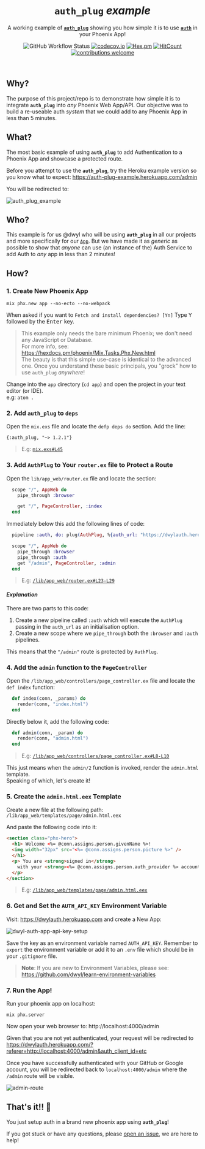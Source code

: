 <div align="center">

# `auth_plug` _example_

A working example of
[**`auth_plug`**](https://github.com/dwyl/auth_plug)
showing you how simple it is
to use
[**`auth`**](https://github.com/dwyl/auth)
in your Phoenix App!

![GitHub Workflow Status](https://img.shields.io/github/workflow/status/dwyl/auth_plug_example/Elixir%20CI?label=build&style=flat-square)
[![codecov.io](https://img.shields.io/codecov/c/github/dwyl/auth_plug_example/master.svg?style=flat-square)](http://codecov.io/github/dwyl/auth_plug_example?branch=master)
[![Hex.pm](https://img.shields.io/hexpm/v/auth_plug?color=brightgreen&style=flat-square)](https://hex.pm/packages/auth_plug)
[![HitCount](http://hits.dwyl.com/dwyl/auth_plug_example.svg)](http://hits.dwyl.com/dwyl/auth_plug_example)
[![contributions welcome](https://img.shields.io/badge/contributions-welcome-brightgreen.svg?style=flat-square)](https://github.com/dwyl/auth_plug/issues)
</div>
<br />


## Why?

The purpose of this project/repo is to demonstrate how simple
it is to integrate **`auth_plug`** into _any_ Phoenix Web App/API.
Our objective was to build a re-useable auth _system_
that we could add to any Phoenix App in less than 5 minutes.

## What?

The most basic example of using **`auth_plug`**
to add Authentication to a Phoenix App
and showcase a protected route.

Before you attempt to use the **`auth_plug`**,
try the Heroku example version so you know what to expect:
https://auth-plug-example.herokuapp.com/admin

You will be redirected to:

![auth_plug_example](https://user-images.githubusercontent.com/194400/80765920-154eb600-8b3c-11ea-90d4-a64224d31a5b.png)



## Who?

This example is for us @dwyl who will be using **`auth_plug`**
in all our projects and more specifically for our
[`App`](https://github.com/dwyl/app).
But we have made it as _generic_ as possible
to show that _anyone_ can use (an instance of the) Auth Service
to add Auth to _any_ app in less than 2 minutes!


## How?

### 1. Create New Phoenix App

```
mix phx.new app --no-ecto --no-webpack
```
When asked if you want to `Fetch and install dependencies? [Yn]`
Type <kbd>Y</kbd> followed by the <kbd>Enter</kbd> key.

> This example only needs the bare minimum Phoenix;
we don't need any JavaScript or Database. <br />
For more info, see:
https://hexdocs.pm/phoenix/Mix.Tasks.Phx.New.html <br />
> The beauty is that this simple use-case
is identical to the advanced one.
Once you understand these basic principals,
you "grock" how to use `auth_plug` _anywhere_!


Change into the `app` directory (`cd app`)
and open the project in your text editor (or IDE). <br />
e.g: `atom .`


### 2. Add `auth_plug` to `deps`

Open the `mix.exs` file
and locate the `defp deps do` section.
Add the line:

```
{:auth_plug, "~> 1.2.1"}
```

> E.g:
[`mix.exs#L45`](https://github.com/dwyl/auth_plug_example/blob/36f2fbf4d74dd3932119c5ca3f3562106dae08c4/mix.exs#L45)

### 3. Add `AuthPlug` to Your `router.ex` file to Protect a Route

Open the `lib/app_web/router.ex` file and locate the section:

```elixir
  scope "/", AppWeb do
    pipe_through :browser

    get "/", PageController, :index
  end
```

Immediately below this add the following lines of code:

```elixir
  pipeline :auth, do: plug(AuthPlug, %{auth_url: "https://dwylauth.herokuapp.com"})

  scope "/", AppWeb do
    pipe_through :browser
    pipe_through :auth
    get "/admin", PageController, :admin
  end
```

> E.g:
[`/lib/app_web/router.ex#L23-L29`](https://github.com/dwyl/auth_plug_example/blob/8ce0f10e656b94a93b8f02af240b3897ce23c006/lib/app_web/router.ex#L23-L29)


#### _Explanation_

There are two parts to this code:

1. Create a new pipeline called `:auth` which will execute the `AuthPlug`
passing in the `auth_url` as an initialisation option.
2. Create a new scope where we `pipe_through`
both the `:browser` and `:auth` pipelines.

This means that the `"/admin"` route is protected by `AuthPlug`.


### 4. Add the `admin` function to the `PageController`

Open the `/lib/app_web/controllers/page_controller.ex` file
and locate the `def index` function:

```elixir
  def index(conn, _params) do
    render(conn, "index.html")
  end
```

Directly below it, add the following code:

```elixir
  def admin(conn, _param) do
    render(conn, "admin.html")
  end
```

> E.g:
[`/lib/app_web/controllers/page_controller.ex#L8-L10`](https://github.com/dwyl/auth_plug_example/blob/e0e31dbf341f4b8877bca0a9ec846b538e04406a/lib/app_web/controllers/page_controller.ex#L8-L10)


This just means when the `admin/2` function is invoked,
render the `admin.html` template. <br />
Speaking of which, let's create it!



### 5. Create the `admin.html.eex` Template

Create a new file at the following path:
`/lib/app_web/templates/page/admin.html.eex`

And paste the following code into it:

```html
<section class="phx-hero">
  <h1> Welcome <%= @conn.assigns.person.givenName %>!
  <img width="32px" src="<%= @conn.assigns.person.picture %>" />
  </h1>
  <p> You are <strong>signed in</strong>
    with your <strong><%= @conn.assigns.person.auth_provider %> account</strong> <br />.
  </p>
</section>
```

> E.g:
[`/lib/app_web/templates/page/admin.html.eex`](https://github.com/dwyl/auth_plug_example/blob/7b8ff52fd091e3cee2d3540b6701e68bbf42e179/lib/app_web/templates/page/admin.html.eex)


### 6. Get and Set the `AUTH_API_KEY` Environment Variable

Visit: https://dwylauth.herokuapp.com
and create a New App:


![dwyl-auth-app-api-key-setup](https://user-images.githubusercontent.com/194400/93143513-0712c800-f6e0-11ea-9020-c253805d66df.gif)


Save the key as an environment variable named `AUTH_API_KEY`.
Remember to `export` the environment variable
or add it to an `.env` file which should be in your `.gitignore` file.

> **Note**: If you are new to Environment Variables,
please see:
https://github.com/dwyl/learn-environment-variables


### 7. Run the App!

Run your phoenix app on localhost:

```
mix phx.server
```

Now open your web browser to: http://localhost:4000/admin

Given that you are not yet authenticated,
your request will be redirected to
https://dwylauth.herokuapp.com/?referer=http://localhost:4000/admin&auth_client_id=etc

Once you have successfully authenticated with your GitHub or Google account,
you will be redirected back to `localhost:4000/admin`
where the `/admin` route will be visible.

![admin-route](https://user-images.githubusercontent.com/194400/80760439-d23b1580-8b30-11ea-8941-160ece8a4a5f.png)

## That's it!! 🎉

You just setup auth in a brand new phoenix app using **`auth_plug`**!

If you got stuck or have any questions,
please
[open an issue](https://github.com/dwyl/auth_plug/issues),
we are here to help!
